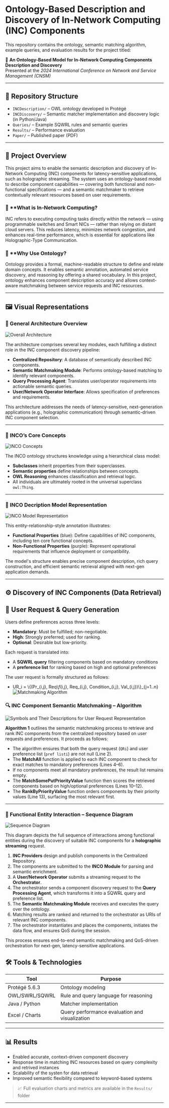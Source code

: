 # Ontology-Based Description and Discovery of In-Network Computing (INC) Components

This repository contains the ontology, semantic matching algorithm, example queries, and evaluation results for the project titled:

📄 **An Ontology-Based Model for In-Network Computing Components Description and Discovery**  
Presented at the *2024 International Conference on Network and Service Management (CNSM)*

---

## 📁 Repository Structure

- `INCDescription/` – OWL ontology developed in Protégé
- `INCDiscovery/` – Semantic matcher implementation and discovery logic (in Python/Java)
- `Queries/` – Example SQWRL rules and semantic queries
- `Results/` – Performance evaluation
- `Paper/` – Published paper (PDF)

---

## 🚀 Project Overview

This project aims to enable the semantic description and discovery of In-Network Computing (INC) components for latency-sensitive applications, such as holographic streaming. The system uses an ontology-based model to describe component capabilities — covering both functional and non-functional specifications — and a semantic matchmaker to retrieve contextually relevant resources based on user requirements.

### 🔹 **What is In-Network Computing?
INC refers to executing computing tasks directly within the network — using programmable switches and Smart NICs — rather than relying on distant cloud servers. This reduces latency, minimizes network congestion, and enhances real-time performance, which is essential for applications like Holographic-Type Communication.

### 🔹 **Why Use Ontology?
Ontology provides a formal, machine-readable structure to define and relate domain concepts. It enables semantic annotation, automated service discovery, and reasoning by offering a shared vocabulary. In this project, ontology enhances component description accuracy and allows context-aware matchmaking between service requests and INC resources.

---

## 🖼️ Visual Representations

### 🧩 General Architecture Overview

![Overall Architecture](./Images/OverallArchitecture.png)

The architecture comprises several key modules, each fulfilling a distinct role in the INC component discovery pipeline:

- **Centralized Repository**: A database of semantically described INC components.
- **Semantic Matchmaking Module**: Performs ontology-based matching to identify relevant components.
- **Query Processing Agent**: Translates user/operator requirements into actionable semantic queries.
- **User/Network Operator Interface**: Allows specification of preferences and requirements.

This architecture addresses the needs of latency-sensitive, next-generation applications (e.g., holographic communication) through semantic-driven INC component selection.

---

### 🧠 INCO’s Core Concepts

![INCO Concepts](./Images/INCO_Concepts.jpg)

The INCO ontology structures knowledge using a hierarchical class model:

- **Subclasses** inherit properties from their superclasses.
- **Semantic properties** define relationships between concepts.
- **OWL Reasoning** enhances classification and retrieval logic.
- All individuals are ultimately rooted in the universal superclass `owl:Thing`.

---

### 🧬 INCO Decription Model Representation

![INCO Model Representation](./Images/INCOModelRepresentation.jpg)

This entity-relationship-style annotation illustrates:

- **Functional Properties** (blue): Define capabilities of INC components, including ten core functional concepts.
- **Non-Functional Properties** (purple): Represent operational requirements that influence deployment or compatibility.

The model's structure enables precise component description, rich query construction, and efficient semantic retrieval aligned with next-gen application demands.

---

## ⚙️ Discovery of INC Components (Data Retrieval)

## 🧠 User Request & Query Generation

Users define preferences across three levels:
- **Mandatory**: Must be fulfilled; non-negotiable.
- **High**: Strongly preferred; used for ranking.
- **Optional**: Desirable but low-priority.

Each request is translated into:
- A **SQWRL query** filtering components based on mandatory conditions
- A **preference list** for ranking based on high and optional preferences

The user request is formally structured as follows:

- UR_i = \\{(Pr_{i,j}, Req\\_f_{i,j}, Req_{i,j}, Condition_{i,j}, Val_{i,j})\\}_{j=1..n}
![Matchmaking Algorithm](./Images/SemanticMatchmaking.png)

### 🔍 INC Component Semantic Matchmaking – Algorithm

![Symbols and Their Descriptions for User Request Representation](./Images/SymbolUserRequest.png)

**Algorithm 1** outlines the semantic matchmaking process to retrieve and rank INC components from the centralized repository based on user requests and preferences. It proceeds as follows:

- The algorithm ensures that both the query request (`QRi`) and user preference list (`pref listi`) are not null (Line 2).
- The **MatchAll** function is applied to each INC component to check for exact matches to mandatory preferences (Lines 4–6).
- If no components meet all mandatory preferences, the result list remains empty.
- The **MatchSomePutPriorityValue** function then scores the retrieved components based on high/optional preferences (Lines 10–12).
- The **RankByPriorityValue** function orders components by their priority values (Line 13), surfacing the most relevant first.

---

### 🔁 Functional Entity Interaction – Sequence Diagram

![Sequence Diagram](./Images/SequenceDiagramofINCcomponentsDiscovery.png)

This diagram depicts the full sequence of interactions among functional entities during the discovery of suitable INC components for a **holographic streaming** request.

1. **INC Providers** design and publish components in the Centralized Repository.
2. The components are submitted to the **INCO Module** for parsing and semantic enrichment.
3. A **User/Network Operator** submits a streaming request to the **Orchestrator**.
4. The orchestrator sends a component discovery request to the **Query Processing Agent**, which transforms it into a SQWRL query and preference list.
5. The **Semantic Matchmaking Module** receives and executes the query over the ontology.
6. Matching results are ranked and returned to the orchestrator as URIs of relevant INC components.
7. The orchestrator instantiates and places the components, initiates the data flow, and ensures QoS during the session.

This process ensures end-to-end semantic matchmaking and QoS-driven orchestration for next-gen, latency-sensitive applications.


## 🛠️ Tools & Technologies

| Tool             | Purpose                                       |
|----------------  |---------------------------------------------- |
| Protégé 5.6.3    | Ontology modeling                             |
| OWL/SWRL/SQWRL   | Rule and query language for reasoning         |
| Java / Python    | Matcher implementation                        |
| Excel / Charts   | Query performance evaluation and visualization|

---

## 📊 Results

- Enabled accurate, context-driven component discovery
- Response time in matching INC resources based on query complexity and retrived instances
- Scalability of the systen for data retrieval
- Improved semantic flexibility compared to keyword-based systems

> 📈 Full evaluation charts and metrics are available in the `Results/` folder

---

